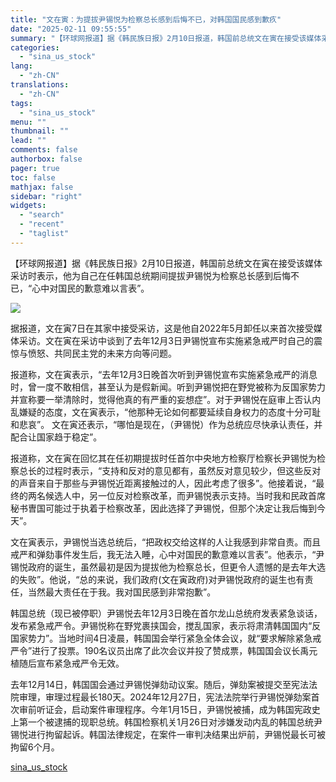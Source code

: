 ```yaml
---
title: "文在寅：为提拔尹锡悦为检察总长感到后悔不已，对韩国国民感到歉疚"
date: "2025-02-11 09:55:55"
summary: "【环球网报道】据《韩民族日报》2月10日报道，韩国前总统文在寅在接受该媒体采..."
categories:
  - "sina_us_stock"
lang:
  - "zh-CN"
translations:
  - "zh-CN"
tags:
  - "sina_us_stock"
menu: ""
thumbnail: ""
lead: ""
comments: false
authorbox: false
pager: true
toc: false
mathjax: false
sidebar: "right"
widgets:
  - "search"
  - "recent"
  - "taglist"
---
```


【环球网报道】据《韩民族日报》2月10日报道，韩国前总统文在寅在接受该媒体采访时表示，他为自己在任韩国总统期间提拔尹锡悦为检察总长感到后悔不已，“心中对国民的歉意难以言表”。

*![](//n.sinaimg.cn/spider20250211/183/w590h393/20250211/f131-c6aa81dee97b14b0b3220f4f8314e3ac.png)*

据报道，文在寅7日在其家中接受采访，这是他自2022年5月卸任以来首次接受媒体采访。文在寅在采访中谈到了去年12月3日尹锡悦宣布实施紧急戒严时自己的震惊与愤怒、共同民主党的未来方向等问题。

报道称，文在寅表示，“去年12月3日晚首次听到尹锡悦宣布实施紧急戒严的消息时，曾一度不敢相信，甚至认为是假新闻。听到尹锡悦把在野党被称为反国家势力并宣称要一举清除时，觉得他真的有严重的妄想症”。对于尹锡悦在庭审上否认内乱嫌疑的态度，文在寅表示，“他那种无论如何都要延续自身权力的态度十分可耻和悲哀”。 文在寅还表示，“哪怕是现在，（尹锡悦）作为总统应尽快承认责任，并配合让国家趋于稳定”。

报道称，文在寅在回忆其在任初期提拔时任首尔中央地方检察厅检察长尹锡悦为检察总长的过程时表示，“支持和反对的意见都有，虽然反对意见较少，但这些反对的声音来自于那些与尹锡悦近距离接触过的人，因此考虑了很多”。他接着说，“最终的两名候选人中，另一位反对检察改革，而尹锡悦表示支持。当时我和民政首席秘书曺国可能过于执着于检察改革，因此选择了尹锡悦，但那个决定让我后悔到今天”。

文在寅表示，尹锡悦当选总统后，“把政权交给这样的人让我感到非常自责。而且戒严和弹劾事件发生后，我无法入睡，心中对国民的歉意难以言表”。他表示，“尹锡悦政府的诞生，虽然最初是因为提拔他为检察总长，但更令人遗憾的是去年大选的失败”。他说，“总的来说，我们政府(文在寅政府)对尹锡悦政府的诞生也有责任，当然最大责任在于我。我对国民感到非常抱歉”。

韩国总统（现已被停职）尹锡悦去年12月3日晚在首尔龙山总统府发表紧急谈话，发布紧急戒严令。尹锡悦称在野党裹挟国会，搅乱国家，表示将肃清韩国国内“反国家势力”。当地时间4日凌晨，韩国国会举行紧急全体会议，就“要求解除紧急戒严令”进行了投票。190名议员出席了此次会议并投了赞成票，韩国国会议长禹元植随后宣布紧急戒严令无效。

去年12月14日，韩国国会通过尹锡悦弹劾动议案。随后，弹劾案被提交至宪法法院审理，审理过程最长180天。2024年12月27日，宪法法院举行尹锡悦弹劾案首次审前听证会，启动案件审理程序。今年1月15日，尹锡悦被捕，成为韩国宪政史上第一个被逮捕的现职总统。韩国检察机关1月26日对涉嫌发动内乱的韩国总统尹锡悦进行拘留起诉。韩国法律规定，在案件一审判决结果出炉前，尹锡悦最长可被拘留6个月。

[sina_us_stock](https://finance.sina.com.cn/jjxw/2025-02-11/doc-inekanhm6774924.shtml)
